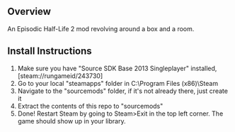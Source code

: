 ## Overview
An Episodic Half-Life 2 mod revolving around a box and a room.
## Install Instructions
1. Make sure you have "Source SDK Base 2013 Singleplayer" installed, [steam://rungameid/243730]
2. Go to your local "steamapps" folder in C:\Program Files (x86)\Steam
3. Navigate to the "sourcemods" folder, if it's not already there, just create it
4. Extract the contents of this repo to "sourcemods"
5. Done! Restart Steam by going to Steam>Exit in the top left corner. The game should show up in your library.
